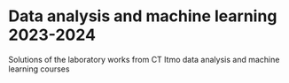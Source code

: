 # Data analysis and machine learning 2023-2024
Solutions of the laboratory works from CT Itmo data analysis and machine learning courses
